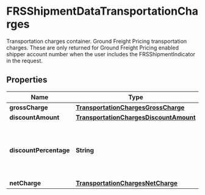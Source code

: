 

# FRSShipmentDataTransportationCharges

Transportation charges container. Ground Freight Pricing transportation charges. These are only returned for Ground Freight Pricing enabled shipper account number when the user includes the FRSShipmentIndicator in the request.

## Properties

| Name | Type | Description | Notes |
|------------ | ------------- | ------------- | -------------|
|**grossCharge** | [**TransportationChargesGrossCharge**](TransportationChargesGrossCharge.md) |  |  |
|**discountAmount** | [**TransportationChargesDiscountAmount**](TransportationChargesDiscountAmount.md) |  |  |
|**discountPercentage** | **String** | It indicates the shipment level discount percentage for transportation charges. |  |
|**netCharge** | [**TransportationChargesNetCharge**](TransportationChargesNetCharge.md) |  |  |



